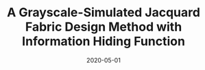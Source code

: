 ---
title: A Grayscale-Simulated Jacquard Fabric Design Method with Information Hiding Function
date: 2020-05-01
endDate: 2020-11-30
selected: true
cover: docs/projects/2020/patent-2.png
description: >-
    This project, conducted in collaboration with a textile engineering research team, proposed a novel design method for Jacquard fabrics that integrates both grayscale image simulation and hidden information embedding. The technique utilizes combinations of English letters and Arabic numerals to encode visual patterns that are imperceptible to the human eye but embedded within the grayscale representation of the fabric.
tags: [OpenCV, Anti-counterfeiting Technology, Jacquard Fabric Design, Python, Cpp]
links:
    Detail: 
        url: /docs/projects/2020/patent
        # code: test
    Patent:
        url: http://epub.cnipa.gov.cn/cred/CN112507524B
        # url: /achievements#National Invention Patent
---